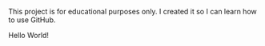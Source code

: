 This project is for educational purposes only. I created it so I can learn how to use GitHub.

Hello World!